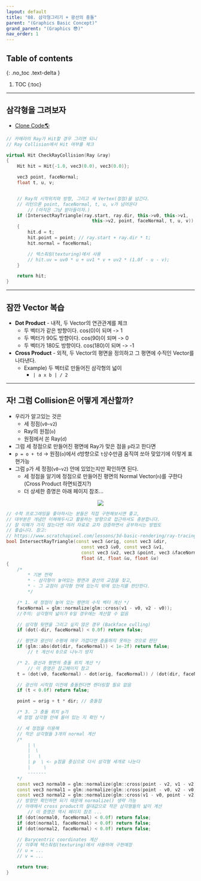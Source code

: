 ```yaml
---
layout: default
title: "08. 삼각형그리기 + 광선의 충돌"
parent: "(Graphics Basic Concept)"
grand_parent: "(Graphics 😎)"
nav_order: 1
---
```


## Table of contents
{: .no_toc .text-delta }

1. TOC
{:toc}

---

## 삼각형을 그려보자

* [Clone Code🌎](https://github.com/Arthur880708/DirectX11-Examples/tree/master/10_Triangle)

```cpp
// 카메라의 Ray가 Hit할 경우 그리면 되니
// Ray Collision에서 Hit 여부를 체크

virtual Hit CheckRayCollision(Ray &ray)
{
    Hit hit = Hit{-1.0, vec3(0.0), vec3(0.0)};

    vec3 point, faceNormal;
    float t, u, v;


    // Ray의 시작위치와 방향, 그리고 세 Vertex(정점)을 넘긴다.
    // 리턴으론 point, faceNormal, t, u, v가 넘어온다
        // (아직은 그냥 받아들이자.)
    if (IntersectRayTriangle(ray.start, ray.dir, this->v0, this->v1,
                                this->v2, point, faceNormal, t, u, v))
    {
        hit.d = t;
        hit.point = point; // ray.start + ray.dir * t;
        hit.normal = faceNormal;

        // 텍스춰링(texturing)에서 사용
        // hit.uv = uv0 * u + uv1 * v + uv2 * (1.0f - u - v);
    }

    return hit;
}
```

---

## 잠깐 Vector 복습

* **Dot Product** - 내적, 두 Vector의 연관관계를 체크
    * 두 벡터가 같은 방향이다. cos(0)이 되며 -> 1
    * 두 벡터가 90도 방향이다. cos(90)이 되며 -> 0
    * 두 벡터가 180도 방향이다. cos(180)이 되며 -> -1
* **Cross Product** - 외적, 두 Vector의 평면을 정의하고 그 평면에 수직인 Vector를 나타낸다.
    * Example) 두 벡터로 만들어진 삼각형의 넓이
        * `| a x b | / 2`

---

## 자! 그럼 Collision은 어떻게 계산할까?

* 우리가 알고있는 것은 
    * 세 정점(`v0~v2`)
    * Ray의 원점(`o`)
    * 원점에서 쏜 Ray(`d`)
* 그럼 세 정점으로 만들어진 평면에 Ray가 맞은 점을 `p`라고 한다면
* `p = o + td` -> 원점(`o`)에서 `d`방향으로 `t`상수만큼 움직여 쏘아 맞았기에 이렇게 표현가능
* 그럼 `p`가 세 정점(`v0~v2`) 안에 있었는지만 확인하면 된다.
    * 세 정점을 알기에 정점으로 만들어진 평면의 Normal Vector(`n`)를 구한다(Cross Product 하면되겠지?)
    * 더 상세한 증명은 아래 페이지 참조...

<p align="center">
  <img src="https://taehyungs-programming-blog.github.io/blog/assets/images/cpp/graphics/graphics-8-1.png"/>
</p>

```cpp
// 수학 프로그래밍을 좋아하시는 분들은 직접 구현해보시면 좋고,
// 대부분은 개념만 이해해두시고 활용하는 방향으로 접근하셔도 충분합니다.
// 잘 이해가 가지 않는다면 여러 자료로 교차 검증하면서 공부하시는 방법도
// 좋습니다. 참고:
// https://www.scratchapixel.com/lessons/3d-basic-rendering/ray-tracing-rendering-a-triangle/ray-triangle-intersection-geometric-solution
bool IntersectRayTriangle(const vec3 &orig, const vec3 &dir,
                            const vec3 &v0, const vec3 &v1,
                            const vec3 &v2, vec3 &point, vec3 &faceNormal,
                            float &t, float &u, float &v)
{
    /*
        * 기본 전략
        * - 삼각형이 놓여있는 평면과 광선의 교점을 찾고,
        * - 그 교점이 삼각형 안에 있는지 밖에 있는지를 판단한다.
        */

    /* 1. 세 정점이 놓여 있는 평면의 수직 벡터 계산 */
    faceNormal = glm::normalize(glm::cross(v1 - v0, v2 - v0));
    //주의: 삼각형의 넓이가 0일 경우에는 계산할 수 없음

    // 삼각형 뒷면을 그리고 싶지 않은 경우 (Backface culling)
    if (dot(-dir, faceNormal) < 0.0f) return false;

    // 평면과 광선이 수평에 매우 가깝다면 충돌하지 못하는 것으로 판단
    if (glm::abs(dot(dir, faceNormal)) < 1e-2f) return false; 
        // t 계산시 0으로 나누기 방지

    /* 2. 광선과 평면의 충돌 위치 계산 */
        // 이 증명은 참고페이지 참고
    t = (dot(v0, faceNormal) - dot(orig, faceNormal)) / (dot(dir, faceNormal));

    // 광선의 시작점 이전에 충돌한다면 렌더링할 필요 없음
    if (t < 0.0f) return false;

    point = orig + t * dir; // 충돌점

    /* 3. 그 충돌 위치 p가 
    세 정점 삼각형 안에 들어 있는 지 확인 */

    // 세 정점을 이용해
    // 작은 삼각형들 3개의 normal 계산
    /*
        | \
        |  \
        |   \
        | p  \ <- p점을 중심으로 다시 삼각형 세개로 나눈다
        |     \
        -------
    */
    const vec3 normal0 = glm::normalize(glm::cross(point - v2, v1 - v2));
    const vec3 normal1 = glm::normalize(glm::cross(point - v0, v2 - v0));
    const vec3 normal2 = glm::normalize(glm::cross(v1 - v0, point - v2));
    // 방향만 확인하면 되기 때문에 normalize() 생략 가능
    // 아래에서 cross product의 절대값으로 작은 삼각형들의 넓이 계산
        // 이 증명은 역시 페이지 참조 ...
    if (dot(normal0, faceNormal) < 0.0f) return false;
    if (dot(normal1, faceNormal) < 0.0f) return false;
    if (dot(normal2, faceNormal) < 0.0f) return false;

    // Barycentric coordinates 계산
    // 이후에 텍스춰링(texturing)에서 사용하며 구현예정
    // u = ...
    // v = ...

    return true;
}
```